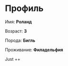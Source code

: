 # Профиль

Имя: **Роланд**

Возраст: **3**

Порода: **Бигль**

Проживание: **Филадельфия**

Just ++
